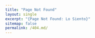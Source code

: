 ```yaml
---
title: "Page Not Found"
layout: single
excerpt: "{Page Not Found: Lo Siento}"
sitemap: false
permalink: /404.md/
---
```


